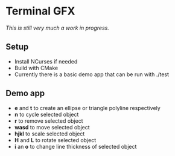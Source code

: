 # Terminal GFX
*This is still very much a work in progress.*

## Setup
- Install NCurses if needed
- Build with CMake
- Currently there is a basic demo app that can be run with ./test

## Demo app
- **e** and **t** to create an ellipse or triangle polyline respectively
- **n** to cycle selected object
- **r** to remove selected object
- **wasd** to move selected object
- **hjkl** to scale selected object
- **H** and **L** to rotate selected object
- **i** an **o** to change line thickness of selected object

